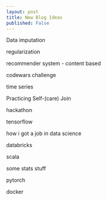 ```yaml
---
layout: post
title: New Blog Ideas
published: False
---
```


Data imputation

regularization

recommender system - content based

codewars challenge

time series

Practicing Self-(care) Join

hackathon

tensorflow

how i got a job in data science

databricks

scala

some stats stuff

pytorch

docker
